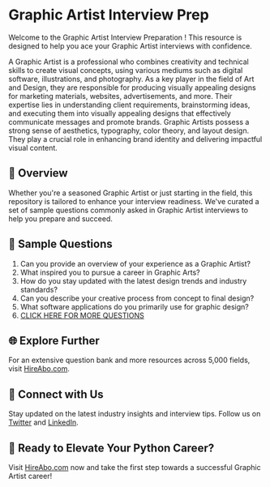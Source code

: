 # Graphic Artist Interview Prep

Welcome to the Graphic Artist Interview Preparation ! This resource is designed to help you ace your Graphic Artist interviews with confidence.

A Graphic Artist is a professional who combines creativity and technical skills to create visual concepts, using various mediums such as digital software, illustrations, and photography. As a key player in the field of Art and Design, they are responsible for producing visually appealing designs for marketing materials, websites, advertisements, and more. Their expertise lies in understanding client requirements, brainstorming ideas, and executing them into visually appealing designs that effectively communicate messages and promote brands. Graphic Artists possess a strong sense of aesthetics, typography, color theory, and layout design. They play a crucial role in enhancing brand identity and delivering impactful visual content.

## 🚀 Overview

Whether you're a seasoned Graphic Artist or just starting in the field, this repository is tailored to enhance your interview readiness. We've curated a set of sample questions commonly asked in Graphic Artist interviews to help you prepare and succeed.

## 📝 Sample Questions

1. Can you provide an overview of your experience as a Graphic Artist?
2. What inspired you to pursue a career in Graphic Arts?
3. How do you stay updated with the latest design trends and industry standards?
4. Can you describe your creative process from concept to final design?
5. What software applications do you primarily use for graphic design?
6. [CLICK HERE FOR MORE QUESTIONS](https://hireabo.com/job/6_4_5/Graphic%20Artist)

## 🌐 Explore Further

For an extensive question bank and more resources across 5,000 fields, visit [HireAbo.com](https://www.hireabo.com).

## 📱 Connect with Us

Stay updated on the latest industry insights and interview tips. Follow us on [Twitter](https://twitter.com/hireabo) and [LinkedIn](https://www.linkedin.com/in/hire-abo-3609972a8/).

## 🚀 Ready to Elevate Your Python Career?

Visit [HireAbo.com](https://www.hireabo.com) now and take the first step towards a successful Graphic Artist career!